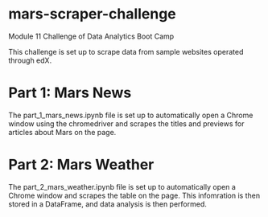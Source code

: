 # mars-scraper-challenge
Module 11 Challenge of Data Analytics Boot Camp

This challenge is set up to scrape data from sample websites operated through edX.

# Part 1: Mars News
The part_1_mars_news.ipynb file is set up to automatically open a Chrome window using the chromedriver and scrapes the titles and previews for articles about Mars on the page.

# Part 2: Mars Weather
The part_2_mars_weather.ipynb file is set up to automatically open a Chrome window and scrapes the table on the page.  This infomration is then stored in a DataFrame, and data analysis is then performed.